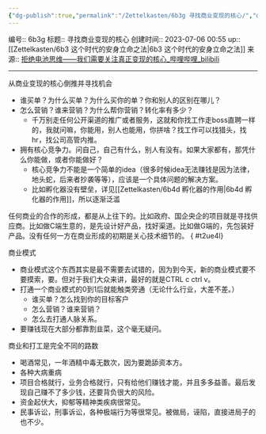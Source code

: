 ```yaml
---
{"dg-publish":true,"permalink":"/Zettelkasten/6b3g 寻找商业变现的核心/","dgPassFrontmatter":true}
---
```


编号:: 6b3g
标题:: 寻找商业变现的核心
创建时间:: 2023-07-06 00:55
up:: [[Zettelkasten/6b3 这个时代的安身立命之法\|6b3 这个时代的安身立命之法]]
来源:: [拒绝电池思维——我们需要关注真正变现的核心_哔哩哔哩_bilibili](https://www.bilibili.com/video/BV1wg4y1K78E/?spm_id_from=333.788&vd_source=bcf798ace50733030b9c7e1fb6a3a349)

---
从商业变现的核心倒推并寻找机会
- 谁买单？为什么买单？为什么买你的单？你和别人的区别在哪儿？
- 怎么营销？谁来营销？为什么帮你营销？转化率有多少？
	- 千万别走任何公开渠道的推广或者服务，这就和你找工作走boss直聘一样的，我就问嘛，你能用，别人也能用，你拼啥？找工作可以找猎头，找hr，找公司高管内推。
- 拥有核心竞争力。问自己，自己有什么，别人有没有。如果大家都有，那凭什么你能做，或者你能做好？
	- 核心竞争力不能是一个简单的idea（很多时候idea无法赚钱是因为法律，地头蛇，后来者抄袭等等），应该是一个具体问题的解决方案。
	- 比如孵化器没有壁垒，详见[[Zettelkasten/6b4d 孵化器的作用\|6b4d 孵化器的作用]]，所以逐渐泛滥

任何商业的合作的形成，都是从上往下的。比如政府、国企央企的项目就是寻找供应商。比如做C端生意的，是先设计好产品，找好渠道。比如做G端的，先包装好产品。没有任何一方在商业形成的初期是关心技术细节的。
{ #t2ue4l}


商业模式
- 商业模式这个东西其实是最不需要去试错的，因为到今天，新的商业模式要不要摸索，要。但对于我们大众来讲，最好的就是CTRL c ctrl v。
- 打通一个商业模式的0到1后就能触类旁通（无论什么行业，大差不差。）
	- 谁买单？怎么找到你的目标客户
	- 怎么营销？谁来营销？
	- 怎么去打通人脉关系。
- 要赚钱现在大部分都靠割韭菜，这个毫无疑问。

商业和打工是完全不同的路数
- 喝酒常见，一年酒精中毒无数次，因为要跪舔资本方。
- 各种大病重病
- 项目合格就行，业务合格就行，只有给他们赚钱才能，并且多多益善。最后发现自己赚不了多少钱，还要背负很大的风险。
- 资金起伏大，抑郁等精神类疾病很常见。
- 民事诉讼，刑事诉讼，各种极端行为等很常见。被做局，诬陷，直接进局子的也不少。